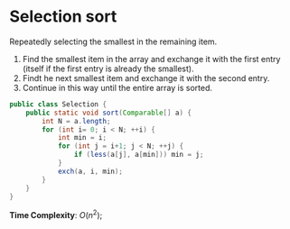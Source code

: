 # Selection sort
Repeatedly selecting the smallest in the remaining item.
1. Find the smallest item in the array and exchange it with the first entry (itself if the first entry is already the smallest).
2. Findt he next smallest item and exchange it with the second entry.
3. Continue in this way until the entire array is sorted.

```java
public class Selection {
	public static void sort(Comparable[] a) {
		int N = a.length;
		for (int i= 0; i < N; ++i) {
			int min = i;
			for (int j = i+1; j < N; ++j) {
				if (less(a[j], a[min])) min = j;
			}
			exch(a, i, min);
		}
	}
}
```
**Time Complexity**: $O(n^2)$;
